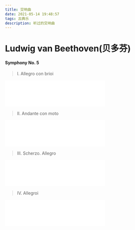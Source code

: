 ```yaml
---
title: 交响曲
date: 2021-05-14 19:48:57
tags: 古典乐
description: 听过的交响曲
---
```


# Ludwig van Beethoven(贝多芬)
#### Symphony No. 5
>I. Allegro con brioi
<iframe frameborder="no" border="0" marginwidth="0" marginheight="0" width=330 height=86 src="//music.163.com/outchain/player?type=2&id=1458643&auto=0&height=66"></iframe>

>II. Andante con moto
<iframe frameborder="no" border="0" marginwidth="0" marginheight="0" width=330 height=86 src="//music.163.com/outchain/player?type=2&id=1458647&auto=0&height=66"></iframe>

>III. Scherzo. Allegro
<iframe frameborder="no" border="0" marginwidth="0" marginheight="0" width=330 height=86 src="//music.163.com/outchain/player?type=2&id=1458651&auto=0&height=66"></iframe>

>IV. Allegroi
<iframe frameborder="no" border="0" marginwidth="0" marginheight="0" width=330 height=86 src="//music.163.com/outchain/player?type=2&id=1458654&auto=0&height=66"></iframe>

